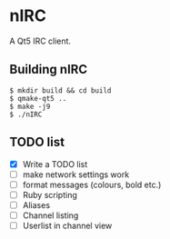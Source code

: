 # nIRC

A Qt5 IRC client.

## Building nIRC

    $ mkdir build && cd build
    $ qmake-qt5 ..
    $ make -j9
    $ ./nIRC

## TODO list

- [x] Write a TODO list
- [ ] make network settings work
- [ ] format messages (colours, bold etc.)
- [ ] Ruby scripting
- [ ] Aliases
- [ ] Channel listing
- [ ] Userlist in channel view
